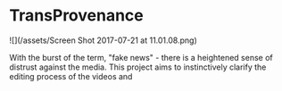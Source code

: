 # TransProvenance

![](/assets/Screen Shot 2017-07-21 at 11.01.08.png)

With the burst of the term, "fake news" - there is a heightened sense of distrust against the media.
This project aims to instinctively clarify the editing process of the videos and 